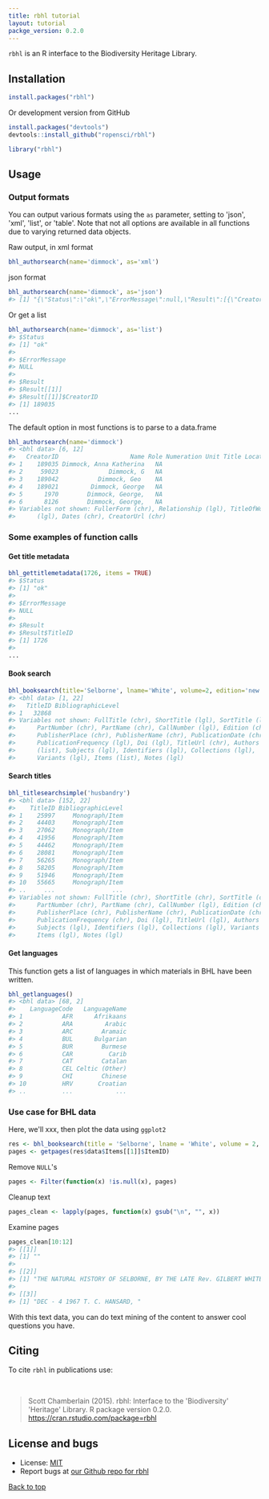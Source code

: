 ```yaml
---
title: rbhl tutorial
layout: tutorial
packge_version: 0.2.0
---
```




`rbhl` is an R interface to the Biodiversity Heritage Library.


<section id="installation">

## Installation


```r
install.packages("rbhl")
```

Or development version from GitHub


```r
install.packages("devtools")
devtools::install_github("ropensci/rbhl")
```


```r
library("rbhl")
```

<section id="usage">

## Usage

### Output formats

You can output various formats using the `as` parameter, setting to 'json', 'xml', 'list', or 'table'. Note that not all options are available in all functions due to varying returned data objects.

Raw output, in xml format


```r
bhl_authorsearch(name='dimmock', as='xml')
```

json format


```r
bhl_authorsearch(name='dimmock', as='json')
#> [1] "{\"Status\":\"ok\",\"ErrorMessage\":null,\"Result\":[{\"CreatorID\":189035,\"Name\":\"Dimmock, Anna Katherina\",\"Role\":null,\"Numeration\":\"\",\"Unit\":\"\",\"Title\":\"\",\"Location\":\"\",\"FullerForm\":\"\",\"Relationship\":null,\"TitleOfWork\":null,\"Dates\":\"\",\"CreatorUrl\":\"http://www.biodiversitylibrary.org/creator/189035\"},{\"CreatorID\":59023,\"Name\":\"Dimmock, G\",\"Role\":null,\"Numeration\":\"\",\"Unit\":\"\",\"Title\":\"\",\"Location\":\"\",\"FullerForm\":\"\",\"Relationship\":null,\"TitleOfWork\":null,\"Dates\":\"\",\"CreatorUrl\":\"http://www.biodiversitylibrary.org/creator/59023\"},{\"CreatorID\":189042,\"Name\":\"Dimmock, Geo \",\"Role\":null,\"Numeration\":\"\",\"Unit\":\"\",\"Title\":\"\",\"Location\":\"\",\"FullerForm\":\"\",\"Relationship\":null,\"TitleOfWork\":null,\"Dates\":\"\",\"CreatorUrl\":\"http://www.biodiversitylibrary.org/creator/189042\"},{\"CreatorID\":189021,\"Name\":\"Dimmock, George\",\"Role\":null,\"Numeration\":\"\",\"Unit\":\"\",\"Title\":\"\",\"Location\":\"\",\"FullerForm\":\"\",\"Relationship\":null,\"TitleOfWork\":null,\"Dates\":\"\",\"CreatorUrl\":\"http://www.biodiversitylibrary.org/creator/189021\"},{\"CreatorID\":1970,\"Name\":\"Dimmock, George,\",\"Role\":null,\"Numeration\":\"\",\"Unit\":\"\",\"Title\":\"\",\"Location\":\"\",\"FullerForm\":\"\",\"Relationship\":null,\"TitleOfWork\":null,\"Dates\":\"1852-\",\"CreatorUrl\":\"http://www.biodiversitylibrary.org/creator/1970\"},{\"CreatorID\":8126,\"Name\":\"Dimmock, George,\",\"Role\":null,\"Numeration\":\"\",\"Unit\":\"\",\"Title\":\"\",\"Location\":\"\",\"FullerForm\":\"\",\"Relationship\":null,\"TitleOfWork\":null,\"Dates\":\"1852-1930\",\"CreatorUrl\":\"http://www.biodiversitylibrary.org/creator/8126\"}]}"
```

Or get a list


```r
bhl_authorsearch(name='dimmock', as='list')
#> $Status
#> [1] "ok"
#> 
#> $ErrorMessage
#> NULL
#> 
#> $Result
#> $Result[[1]]
#> $Result[[1]]$CreatorID
#> [1] 189035
...
```

The default option in most functions is to parse to a data.frame


```r
bhl_authorsearch(name='dimmock')
#> <bhl data> [6, 12]
#>   CreatorID                    Name Role Numeration Unit Title Location
#> 1    189035 Dimmock, Anna Katherina   NA                               
#> 2     59023              Dimmock, G   NA                               
#> 3    189042           Dimmock, Geo    NA                               
#> 4    189021         Dimmock, George   NA                               
#> 5      1970        Dimmock, George,   NA                               
#> 6      8126        Dimmock, George,   NA                               
#> Variables not shown: FullerForm (chr), Relationship (lgl), TitleOfWork
#>      (lgl), Dates (chr), CreatorUrl (chr)
```

### Some examples of function calls

#### Get title metadata


```r
bhl_gettitlemetadata(1726, items = TRUE)
#> $Status
#> [1] "ok"
#> 
#> $ErrorMessage
#> NULL
#> 
#> $Result
#> $Result$TitleID
#> [1] 1726
#> 
...
```

#### Book search


```r
bhl_booksearch(title='Selborne', lname='White', volume=2, edition='new', year=1825, collectionid=4, language='eng')
#> <bhl data> [1, 22]
#>   TitleID BibliographicLevel
#> 1   32868                   
#> Variables not shown: FullTitle (chr), ShortTitle (lgl), SortTitle (lgl),
#>      PartNumber (chr), PartName (chr), CallNumber (lgl), Edition (chr),
#>      PublisherPlace (chr), PublisherName (chr), PublicationDate (chr),
#>      PublicationFrequency (lgl), Doi (lgl), TitleUrl (chr), Authors
#>      (list), Subjects (lgl), Identifiers (lgl), Collections (lgl),
#>      Variants (lgl), Items (list), Notes (lgl)
```

#### Search titles


```r
bhl_titlesearchsimple('husbandry')
#> <bhl data> [152, 22]
#>    TitleID BibliographicLevel
#> 1    25997     Monograph/Item
#> 2    44403     Monograph/Item
#> 3    27062     Monograph/Item
#> 4    41956     Monograph/Item
#> 5    44462     Monograph/Item
#> 6    28081     Monograph/Item
#> 7    56265     Monograph/Item
#> 8    58205     Monograph/Item
#> 9    51946     Monograph/Item
#> 10   55665     Monograph/Item
#> ..     ...                ...
#> Variables not shown: FullTitle (chr), ShortTitle (chr), SortTitle (chr),
#>      PartNumber (chr), PartName (chr), CallNumber (lgl), Edition (chr),
#>      PublisherPlace (chr), PublisherName (chr), PublicationDate (chr),
#>      PublicationFrequency (chr), Doi (lgl), TitleUrl (lgl), Authors (lgl),
#>      Subjects (lgl), Identifiers (lgl), Collections (lgl), Variants (lgl),
#>      Items (lgl), Notes (lgl)
```

#### Get languages

This function gets a list of languages in which materials in BHL have been written.


```r
bhl_getlanguages()
#> <bhl data> [68, 2]
#>    LanguageCode   LanguageName
#> 1           AFR      Afrikaans
#> 2           ARA         Arabic
#> 3           ARC        Aramaic
#> 4           BUL      Bulgarian
#> 5           BUR        Burmese
#> 6           CAR          Carib
#> 7           CAT        Catalan
#> 8           CEL Celtic (Other)
#> 9           CHI        Chinese
#> 10          HRV       Croatian
#> ..          ...            ...
```

### Use case for BHL data

Here, we'll xxx, then plot the data using `ggplot2`


```r
res <- bhl_booksearch(title = 'Selborne', lname = 'White', volume = 2, edition = 'new', year = 1825, collectionid = 4, language = 'eng')
pages <- getpages(res$data$Items[[1]]$ItemID)
```

Remove `NULL`'s


```r
pages <- Filter(function(x) !is.null(x), pages)
```

Cleanup text


```r
pages_clean <- lapply(pages, function(x) gsub("\n", "", x))
```

Examine pages


```r
pages_clean[10:12]
#> [[1]]
#> [1] ""
#> 
#> [[2]]
#> [1] "THE NATURAL HISTORY OF SELBORNE, BY THE LATE Rev. GILBERT WHITE, A. M. FELLOW OF ORIEL COLLEGE, OXFOKD,  TO WHICH ARE ADDED, THE NATURALIST'S CALENDAR, MISCELLANEOUS OBSERVATIONS,  AND POEMS. A NEW EDITION, WITH ENGRAVINGS,  IN TWO VOLUMES. VOL. IL LONDON: PRINTED FOR C. AND J. RIVINGTON ; J. AND A. ARCH; LONG-  MAN, nURST, REES, ORME, BROWN AND GREEN; HARDING,  TRIPHOOK AND LEPARD ; BALDWIN, CRADOCK AND JOY;  J. HATCHARD AND SON; S. BAGSTER; G. B. WIIITTAKER;  JAMES DUNCAN ; W. MASON ; SAUNDERS AND HODGSON ; AND  HURST, ROBINSON AND Co. 1825. "
#> 
#> [[3]]
#> [1] "DEC - 4 1967 T. C. HANSARD, "
```

With this text data, you can do text mining of the content to answer cool questions you have.


<section id="citing">

## Citing

To cite `rbhl` in publications use:

<br>

> Scott Chamberlain (2015). rbhl: Interface to the 'Biodiversity' 'Heritage' Library. R package
  version 0.2.0. https://cran.rstudio.com/package=rbhl

<section id="license_bugs">

## License and bugs

* License: [MIT](http://opensource.org/licenses/MIT)
* Report bugs at [our Github repo for rbhl](https://github.com/ropensci/rbhl/issues?state=open)

[Back to top](#top)
